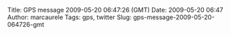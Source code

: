 Title: GPS message 2009-05-20 06:47:26 (GMT)
Date: 2009-05-20 06:47
Author: marcaurele
Tags: gps, twitter
Slug: gps-message-2009-05-20-064726-gmt

<!--break-->

<div class="gmap" id="gmap_20090519_234726">
</div>

